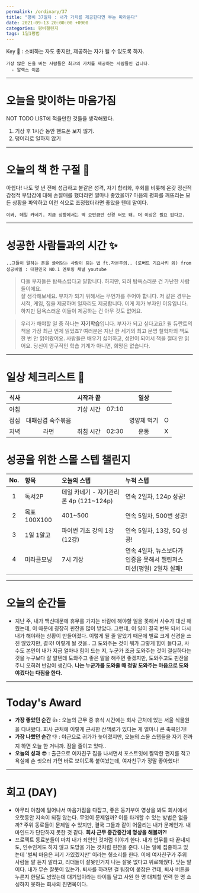 ```yaml
---
permalink: /ordinary/37
title: "평비 37일차 : 내가 가치를 제공한다면 부는 따라온다"
date: 2021-09-13 20:00:00 +0900
categories: 평비챌린지
tags: 1일1평범
---  
```

Key 🔑 : 소비하는 자도 좋지만, 제공하는 자가 될 수 있도록 하자.  
```
가장 많은 돈을 버는 사람들은 최고의 가치를 제공하는 사람들인 겁니다.
  - 알렉스 이콘
```

---
# 오늘을 맞이하는 마음가짐
NOT TODO LIST에 적을만한 것들을 생각해봤다.  
1. 기상 후 1시간 동안 핸드폰 보지 않기.  
2. 덩어리로 일하지 않기  

---
# 오늘의 책 한 구절 📕
아쉽다! 나도 몇 년 전에 성급하고 불같은 성격, 자기 합리화, 후회를 비롯해 온갖 정신적 감정적 부담감에 대해 손절매를 했더라면 얼마나 좋았을까? 마음의 평화를 깨뜨리는 모든 상황을 파악하고 이런 식으로 조정했더라면 좋았을 텐데 말이다.  

```
이봐, 데일 카네기. 지금 상황에서는 딱 요만큼만 신경 써도 돼. 더 이상은 필요 없다고.
```

---
# 성공한 사람들과의 시간 ✨
`..그들이 말하는 돈을 쓸어담는 사람이 되는 법 ft.자본주의.. (로버트 기요사키 외) from 성공비밀 : 대한민국 NO.1 멘토링 채널 youtube`
  > 다들 부자들은 탐욕스럽다고 말합니다. 하지만, 되려 탐욕스러운 건 가난한 사람들이에요.  
  > 잘 생각해보세요. 부자가 되기 위해서는 무언가를 주어야 합니다. 저 같은 경우는 서적, 게임, 집을 제공하며 일자리도 제공합니다. 이게 제가 부자인 이유입니다. 하지만 탐욕스러운 이들이 제공하는 건 아무 것도 없어요.  

  > 우리가 해야할 일 중 하나는 **자기학습**입니다. 부자가 되고 싶다고요? 윌 듀란트의 책을 가장 최근 언제 읽었죠? 여러분은 지난 한 세기의 최고 문명 철학자의 책도 한 번 안 읽어봤어요. 사람들은 배우기 싫어하고, 성인이 되어서 책을 절대 안 읽어요. 당신이 영구적인 학습 기계가 아니면, 희망은 없습니다.  

---
# 일상 체크리스트 📃

| 식사 |  | 시작과 끝 |  | 일상 |  |
|:----:|:----:|:----:|:----:|:----:|:----:|
| 아침 |  | 기상 시간 | 07:10 |  |  |
| 점심 | 대패삼겹 숙주볶음 |  |  | 영양제 먹기 | O |
| 저녁 | 라면 | 취침 시간 | 02:30 | 운동 | X |

# 성공을 위한 스몰 스텝 챌린지

| No. | 항목 | 오늘의 스텝 | 누적 스텝 |
|:----:|:----|:----|:----|
| 1 | 독서2P | 데일 카네기 - 자기관리론 4p (121~124p) | 연속 2일차, 124p 성공! |
| 2 | 목표 100X100 | 401~500 | 연속 5일차, 500번 성공! |
| 3 | 1일 1알고 | 파이썬 기초 강의 1강 (12강)  | 연속 5일차, 13강, 5Q 성공! |
| 4 | 미라클모닝 | 7시 기상 | 연속 4일차, 뉴스보다가 인증을 못해서 챌린저스 미션(평일) 2일차 실패! |

---
# 오늘의 순간들
- 지난 주, 내가 백신때문에 휴무를 가지는 바람에 해야할 일을 못해서 사수가 대신 해줬는데, 이 때문에 굉장히 핀잔을 많이 받았다. 그런데, 이 일이 결국 번복 되서 다시 내가 해야하는 상황이 만들어졌다. 이렇게 될 줄 알았기 때문에 별로 크게 신경을 쓰진 않았지만, 결국! 이렇게 될 것을.. 그 도와주는 것이 뭐가 그렇게 힘이 들다고, 사수도 본인이 내가 지금 얼마나 힘이 드는 지, 누군가 조금 도와주는 것이 절실하다는 것을 누구보다 잘 알텐데 도와주고 좋은 말을 해주면 좋겠지만, 도와주고도 핀잔을 주니 오히려 반감이 생긴다. **나는 누군가를 도와줄 때 정말 도와주는 마음으로 도와야겠다는 다짐을 한다.**

---
# Today's Award
- **가장 좋았던 순간** 👍 : 오늘의 근무 중 휴식 시간에는 회사 근처에 있는 서울 식물원을 다녀왔다. 회사 근처에 이렇게 근사한 산책로가 있다는 게 얼마나 큰 축복인가!  
- **가장 나빴던 순간** 👎 : 야근으로 귀가가 늦어졌지만, 오늘의 스몰 스텝들을 자기 전까지 하면 오늘 한 거니까. 잠을 줄이고 있다..  
- **오늘의 성과** 😎 : 출근으로 여자친구 집을 나서면서 포스트잇에 짤막한 편지를 적고 욕실에 손 씻으러 가면 바로 보이도록 붙여놨는데, 여자친구가 정말 좋아했다!  

---
# 회고 (DAY)
- 아무리 아침에 일어나서 마음가짐을 다잡고, 좋은 동기부여 영상을 봐도 회사에서 오랫동안 지속이 되질 않는다. 무엇이 문제일까? 이를 타개할 수 있는 방법은 없을까? 주위 동료들이 문제일 수 있지만, 결국 그들과 같이 어울리는 내가 문제인가. 내 마인드가 단단하지 못한 것 같다. **회사 근무 중간중간에 명상을 해볼까?!**  
- 프로젝트 동료분들이 마치 내가 죄인인 것처럼 이야기 한다. 내가 업무를 다 끝내지도, 인수인계도 하지 않고 도망을 가는 것처럼 핀잔을 준다. 나는 일에 집중하고 있는데 '벌써 마음은 저기 가있겠지만' 이라는 헛소리를 한다. 이에 여자친구가 주위 사람들 말 듣지 말라고, 리더들이 잘못인거지 나는 잘못 없다고 위로해줬다. 맞는 말이다. 내가 무슨 잘못이 있는가. 퇴사를 하려던 걸 팀장이 붙잡은 건데, 퇴사 버튼을 누른지 한달도 넘었는데 대기업이라는 타이틀 달고 사원 한 명 대체할 인력 한 명 소싱하지 못하는 회사의 진면목이다.  
